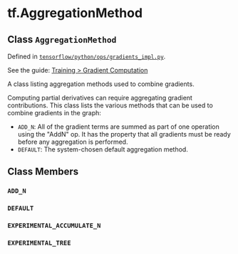 <div itemscope itemtype="http://developers.google.com/ReferenceObject">
<meta itemprop="name" content="tf.AggregationMethod" />
<meta itemprop="property" content="ADD_N"/>
<meta itemprop="property" content="DEFAULT"/>
<meta itemprop="property" content="EXPERIMENTAL_ACCUMULATE_N"/>
<meta itemprop="property" content="EXPERIMENTAL_TREE"/>
</div>

# tf.AggregationMethod

## Class `AggregationMethod`





Defined in [`tensorflow/python/ops/gradients_impl.py`](https://www.tensorflow.org/code/tensorflow/python/ops/gradients_impl.py).

See the guide: [Training > Gradient Computation](../../../api_guides/python/train.md#Gradient_Computation)

A class listing aggregation methods used to combine gradients.

Computing partial derivatives can require aggregating gradient
contributions. This class lists the various methods that can
be used to combine gradients in the graph:

*  `ADD_N`: All of the gradient terms are summed as part of one
   operation using the "AddN" op. It has the property that all
   gradients must be ready before any aggregation is performed.
*  `DEFAULT`: The system-chosen default aggregation method.

## Class Members

<h3 id="ADD_N"><code>ADD_N</code></h3>

<h3 id="DEFAULT"><code>DEFAULT</code></h3>

<h3 id="EXPERIMENTAL_ACCUMULATE_N"><code>EXPERIMENTAL_ACCUMULATE_N</code></h3>

<h3 id="EXPERIMENTAL_TREE"><code>EXPERIMENTAL_TREE</code></h3>

